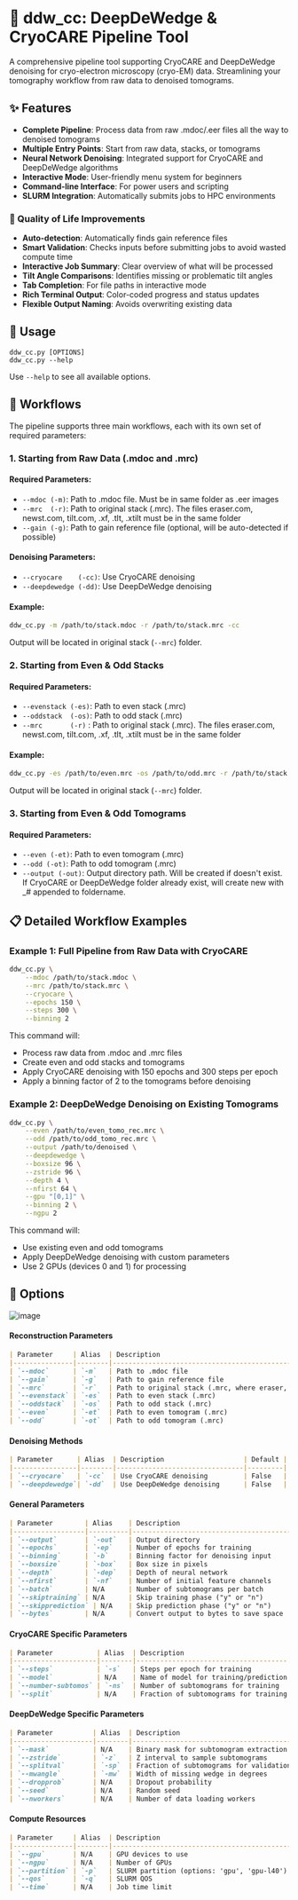# 🧬 ddw_cc: DeepDeWedge & CryoCARE  Pipeline Tool

A comprehensive pipeline tool supporting CryoCARE and DeepDeWedge denoising for cryo-electron microscopy (cryo-EM) data. Streamlining your tomography workflow from raw data to denoised tomograms.


## ✨ Features

- **Complete Pipeline**: Process data from raw .mdoc/.eer files all the way to denoised tomograms
- **Multiple Entry Points**: Start from raw data, stacks, or tomograms
- **Neural Network Denoising**: Integrated support for CryoCARE and DeepDeWedge algorithms
- **Interactive Mode**: User-friendly menu system for beginners
- **Command-line Interface**: For power users and scripting
- **SLURM Integration**: Automatically submits jobs to HPC environments

### 🌟 Quality of Life Improvements

- **Auto-detection**: Automatically finds gain reference files
- **Smart Validation**: Checks inputs before submitting jobs to avoid wasted compute time
- **Interactive Job Summary**: Clear overview of what will be processed
- **Tilt Angle Comparisons**: Identifies missing or problematic tilt angles
- **Tab Completion**: For file paths in interactive mode
- **Rich Terminal Output**: Color-coded progress and status updates
- **Flexible Output Naming**: Avoids overwriting existing data

## 🚀 Usage

```
ddw_cc.py [OPTIONS]
ddw_cc.py --help
```

Use `--help` to see all available options.

## 🧩 Workflows

The pipeline supports three main workflows, each with its own set of required parameters:

### 1. Starting from Raw Data (.mdoc and .mrc)

#### Required Parameters:
- `--mdoc (-m)`: Path to .mdoc file. Must be in same folder as .eer images
- `--mrc  (-r)`: Path to original stack (.mrc). The files eraser.com, newst.com, tilt.com, .xf, .tlt, .xtilt must be in the same folder
- `--gain (-g)`: Path to gain reference file (optional, will be auto-detected if possible)

#### Denoising Parameters:
- `--cryocare    (-cc)`: Use CryoCARE denoising
- `--deepdewedge (-dd)`: Use DeepDeWedge denoising

#### Example:

```bash
ddw_cc.py -m /path/to/stack.mdoc -r /path/to/stack.mrc -cc
```

Output will be located in original stack (`--mrc`) folder.

### 2. Starting from Even & Odd Stacks

#### Required Parameters:
- `--evenstack (-es)`: Path to even stack (.mrc)
- `--oddstack  (-os)`: Path to odd stack (.mrc)
- `--mrc       (-r)` : Path to original stack (.mrc). The files eraser.com, newst.com, tilt.com, .xf, .tlt, .xtilt must be in the same folder

#### Example:

```bash
ddw_cc.py -es /path/to/even.mrc -os /path/to/odd.mrc -r /path/to/stack.mrc -dd
```

Output will be located in original stack (`--mrc`) folder.

### 3. Starting from Even & Odd Tomograms

#### Required Parameters:
- `--even (-et)`: Path to even tomogram (.mrc)
- `--odd (-ot)`: Path to odd tomogram (.mrc)
- `--output (-out)`: Output directory path. Will be created if doesn't exist. If CryoCARE or DeepDeWedge folder already exist, will create new with _# appended to foldername.

## 📋 Detailed Workflow Examples

### Example 1: Full Pipeline from Raw Data with CryoCARE

```bash
ddw_cc.py \
    --mdoc /path/to/stack.mdoc \
    --mrc /path/to/stack.mrc \
    --cryocare \
    --epochs 150 \
    --steps 300 \
    --binning 2
```
    
This command will:
- Process raw data from .mdoc and .mrc files
- Create even and odd stacks and tomograms
- Apply CryoCARE denoising with 150 epochs and 300 steps per epoch
- Apply a binning factor of 2 to the tomograms before denoising

### Example 2: DeepDeWedge Denoising on Existing Tomograms

```bash
ddw_cc.py \
    --even /path/to/even_tomo_rec.mrc \
    --odd /path/to/odd_tomo_rec.mrc \
    --output /path/to/denoised \
    --deepdewedge \
    --boxsize 96 \
    --zstride 96 \
    --depth 4 \
    --nfirst 64 \
    --gpu "[0,1]" \
    --binning 2 \
    --ngpu 2
```

This command will:
- Use existing even and odd tomograms
- Apply DeepDeWedge denoising with custom parameters
- Use 2 GPUs (devices 0 and 1) for processing


## 📖 Options

![image](https://github.com/user-attachments/assets/1950b6cb-5ba6-4d5e-bc4b-4df47ed7fa22)

#### Reconstruction Parameters
```markdown
| Parameter     | Alias  | Description                                                   | Default |
|---------------|--------|---------------------------------------------------------------|---------|
| `--mdoc`      | `-m`   | Path to .mdoc file                                            | None    |
| `--gain`      | `-g`   | Path to gain reference file                                   | None    |
| `--mrc`       | `-r`   | Path to original stack (.mrc, where eraser, newst, tilt, .tlt, .xf, .xtilt are) | None    |
| `--evenstack` | `-es`  | Path to even stack (.mrc)                                     | None    |
| `--oddstack`  | `-os`  | Path to odd stack (.mrc)                                      | None    |
| `--even`      | `-et`  | Path to even tomogram (.mrc)                                  | None    |
| `--odd`       | `-ot`  | Path to odd tomogram (.mrc)                                   | None    |
```

#### Denoising Methods
```markdown
| Parameter      | Alias  | Description                    | Default |
|----------------|--------|--------------------------------|---------|
| `--cryocare`   | `-cc`  | Use CryoCARE denoising         | False   |
| `--deepdewedge`| `-dd`  | Use DeepDeWedge denoising      | False   |
```

#### General Parameters
```markdown
| Parameter        | Alias    | Description                              | Default                         |
|------------------|----------|------------------------------------------|---------------------------------|
| `--output`       | `-out`   | Output directory                         | None                            |
| `--epochs`       | `-ep`    | Number of epochs for training            | 100 (CryoCARE), 200 (DeepDeWedge) |
| `--binning`      | `-b`     | Binning factor for denoising input       | 1                               |
| `--boxsize`      | `-box`   | Box size in pixels                       | 72                              |
| `--depth`        | `-dep`   | Depth of neural network                  | 3                               |
| `--nfirst`       | `-nf`    | Number of initial feature channels       | 32                              |
| `--batch`        | N/A      | Number of subtomograms per batch         | 32 (CryoCARE), 5 (DeepDeWedge)  |
| `--skiptraining` | N/A      | Skip training phase ("y" or "n")         | "n"                             |
| `--skipprediction` | N/A    | Skip prediction phase ("y" or "n")       | "n"                             |
| `--bytes`        | N/A      | Convert output to bytes to save space    | "n"                             |
```

#### CryoCARE Specific Parameters
```markdown
| Parameter           | Alias  | Description                          | Default      |
|---------------------|--------|--------------------------------------|--------------|
| `--steps`           | `-s`   | Steps per epoch for training         | 200          |
| `--model`           | N/A    | Name of model for training/prediction| "model_name" |
| `--number-subtomos` | `-ns`  | Number of subtomograms for training  | 1200         |
| `--split`           | N/A    | Fraction of subtomograms for training| 0.9          |
```

#### DeepDeWedge Specific Parameters
```markdown
| Parameter          | Alias  | Description                                              | Default |
|--------------------|--------|----------------------------------------------------------|---------|
| `--mask`           | N/A    | Binary mask for subtomogram extraction                   | None    |
| `--zstride`        | `-z`   | Z interval to sample subtomograms                        | 72      |
| `--splitval`       | `-sp`  | Fraction of subtomograms for validation                  | 0.1     |
| `--mwangle`        | `-mw`  | Width of missing wedge in degrees                        | 70.0    |
| `--dropprob`       | N/A    | Dropout probability                                      | 0.0     |
| `--seed`           | N/A    | Random seed                                              | 42      |
| `--nworkers`       | N/A    | Number of data loading workers                           | 8       |
```

#### Compute Resources
```markdown
| Parameter     | Alias  | Description                                    | Default      |
|---------------|--------|------------------------------------------------|--------------|
| `--gpu`       | N/A    | GPU devices to use                             | "[0]"        |
| `--ngpu`      | N/A    | Number of GPUs                                 | 1            |
| `--partition` | `-p`   | SLURM partition (options: 'gpu', 'gpu-l40')    | "gpu"        |
| `--qos`       | `-q`   | SLURM QOS                                      | None         |
| `--time`      | N/A    | Job time limit                                 | "00-06:00:00" (CryoCARE), "00-24:00:00" (DeepDeWedge) |
```
